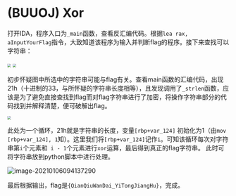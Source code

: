 # (BUUOJ) Xor

打开IDA，程序入口为```_main```函数，查看反汇编代码。根据```lea rax, aInputYourFlag```指令，大致知道该程序为输入并判断flag的程序。接下来查找可以字符串：

<img src="C:\Users\zhangsiyu\Pictures\Screenshots\屏幕截图(126).png" style="zoom:50%;" />

<img src="C:\Users\zhangsiyu\Pictures\Screenshots\屏幕截图(127).png" style="zoom:50%;" />

初步怀疑图中所选中的字符串可能与flag有关。查看main函数的汇编代码，出现21h（十进制的33，与所怀疑的字符串长度相等），且发现调用了```_strlen```函数，应该是为了避免直接查找到flag而对flag字符串进行了加密，将操作字符串部分的代码找到并解释清楚，便可破解出flag。

<img src="C:\Users\zhangsiyu\Pictures\屏幕截图 2021-01-05 231924.png" style="zoom:50%;" />

此处为一个循环，21h就是字符串的长度，变量```[rbp+var_124]``` 初始化为1（由```mov [rbp+var_124], 1```知）。这里我们将```[rbp+var_124]```记作```i```。可知该循环每次对字符串第``` i ```个元素和``` i - 1```个元素进行```xor```运算，最后得到真正的flag字符串。
此时可将字符串放到python脚本中进行处理。

![image-20210106094137290](C:\Users\zhangsiyu\AppData\Roaming\Typora\typora-user-images\image-20210106094137290.png)

最后根据输出，flag是```{QianQiuWanDai_YiTongJiangHu}```，完成。
